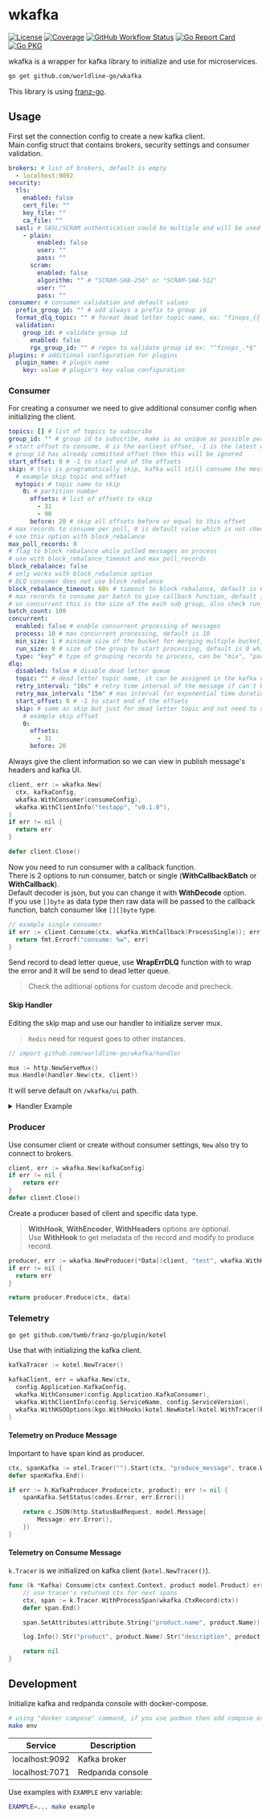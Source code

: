 # wkafka

[![License](https://img.shields.io/github/license/worldline-go/wkafka?color=red&style=flat-square)](https://raw.githubusercontent.com/worldline-go/wkafka/main/LICENSE)
[![Coverage](https://img.shields.io/sonar/coverage/worldline-go_wkafka?logo=sonarcloud&server=https%3A%2F%2Fsonarcloud.io&style=flat-square)](https://sonarcloud.io/summary/overall?id=worldline-go_wkafka)
[![GitHub Workflow Status](https://img.shields.io/github/actions/workflow/status/worldline-go/wkafka/test.yml?branch=main&logo=github&style=flat-square&label=ci)](https://github.com/worldline-go/wkafka/actions)
[![Go Report Card](https://goreportcard.com/badge/github.com/worldline-go/wkafka?style=flat-square)](https://goreportcard.com/report/github.com/worldline-go/wkafka)
[![Go PKG](https://raw.githubusercontent.com/worldline-go/guide/main/badge/custom/reference.svg)](https://pkg.go.dev/github.com/worldline-go/wkafka)

wkafka is a wrapper for kafka library to initialize and use for microservices.

```sh
go get github.com/worldline-go/wkafka
```

This library is using [franz-go](https://github.com/twmb/franz-go).

## Usage

First set the connection config to create a new kafka client.  
Main config struct that contains brokers, security settings and consumer validation.

```yaml
brokers: # list of brokers, default is empty
  - localhost:9092
security:
  tls:
    enabled: false
    cert_file: ""
    key_file: ""
    ca_file: ""
  sasl: # SASL/SCRAM authentication could be multiple and will be used in order
    - plain:
        enabled: false
        user: ""
        pass: ""
      scram:
        enabled: false
        algorithm: "" # "SCRAM-SHA-256" or "SCRAM-SHA-512"
        user: ""
        pass: ""
consumer: # consumer validation and default values
  prefix_group_id: "" # add always a prefix to group id
  format_dlq_topic: "" # format dead letter topic name, ex: "finops_{{.AppName}}_dlq"
  validation:
    group_id: # validate group id
      enabled: false
      rgx_group_id: "" # regex to validate group id ex: "^finops_.*$"
plugins: # additional configuration for plugins
  plugin_name: # plugin name
    key: value # plugin's key value configuration
```

### Consumer

For creating a consumer we need to give additional consumer config when initializing the client.

```yaml
topics: [] # list of topics to subscribe
group_id: "" # group id to subscribe, make is as unique as possible per service
# start offset to consume, 0 is the earliest offset, -1 is the latest offset and more than 0 is the offset number
# group_id has already committed offset then this will be ignored
start_offset: 0 # -1 to start end of the offsets
skip: # this is programatically skip, kafka will still consume the message
  # example skip topic and offset
  mytopic: # topic name to skip
    0: # partition number
      offsets: # list of offsets to skip
        - 31
        - 90
      before: 20 # skip all offsets before or equal to this offset
# max records to consume per poll, 0 is default value which is not checking
# use this option with block_rebalance
max_poll_records: 0
# flag to block rebalance while pulled messages on process
# use with block_rebalance_timeout and max_poll_records
block_rebalance: false
# only works with block_rebalance option
# DLQ consumer does not use block rebalance
block_rebalance_timeout: 60s # timeout to block rebalance, default is 60 seconds
# max records to consume per batch to give callback function, default is 100
# on concurrent this is the size of the each sub group, also check run_size option
batch_count: 100
concurrent:
  enabled: false # enable concurrent processing of messages
  process: 10 # max concurrent processing, default is 10
  min_size: 1 # minimum size of the bucket for merging multiple bucket, default is 1
  run_size: 0 # size of the group to start processing, default is 0 which means same as batch_count
  type: "key" # type of grouping records to process, can be "mix", "partition", "key"; default is "key"
dlq:
  disabled: false # disable dead letter queue
  topic: "" # dead letter topic name, it can be assigned in the kafka config's format_dlq_topic
  retry_interval: "10s" # retry time interval of the message if can't be processed, default is 10s
  retry_max_interval: "15m" # max interval for exponential time duration limit, default is 15m
  start_offset: 0 # -1 to start end of the offsets
  skip: # same as skip but just for dead letter topic and not need to specify topic name
    # example skip offset
    0:
      offsets:
        - 31
      before: 20
```

Always give the client information so we can view in publish message's headers and kafka UI.

```go
client, err := wkafka.New(
  ctx, kafkaConfig,
  wkafka.WithConsumer(consumeConfig),
  wkafka.WithClientInfo("testapp", "v0.1.0"),
)
if err != nil {
  return err
}

defer client.Close()
```

Now you need to run consumer with a callback function.  
There is 2 options to run consumer, batch or single (__WithCallbackBatch__ or __WithCallback__).  
Default decoder is json, but you can change it with __WithDecode__ option.  
If you use `[]byte` as data type then raw data will be passed to the callback function, batch consumer like `[][]byte` type.

```go
// example single consumer
if err := client.Consume(ctx, wkafka.WithCallback(ProcessSingle)); err != nil {
  return fmt.Errorf("consume: %w", err)
}
```

Send record to dead letter queue, use __WrapErrDLQ__ function with to wrap the error and it will be send to dead letter queue.

> Check the aditional options for custom decode and precheck.


#### Skip Handler

Editing the skip map and use our handler to initialize server mux.

> `Redis` need for request goes to other instances.

```go
// import github.com/worldline-go/wkafka/handler

mux := http.NewServeMux()
mux.Handle(handler.New(ctx, client))
```

It will serve default on `/wkafka/ui` path.

<details><summary>Handler Example</summary>

```sh
make env

# run the example
EXAMPLE=consumer_single_handler make example
```

Add messages in here to skip the message http://localhost:7071

</details>

### Producer

Use consumer client or create without consumer settings, `New` also try to connect to brokers.

```go
client, err := wkafka.New(kafkaConfig)
if err != nil {
    return err
}
defer client.Close()
```

Create a producer based of client and specific data type.

> __WithHook__, __WithEncoder__, __WithHeaders__ options are optional.  
> Use __WithHook__ to get metadata of the record and modify to produce record.

```go
producer, err := wkafka.NewProducer[*Data](client, "test", wkafka.WithHook(ProduceHook))
if err != nil {
  return err
}

return producer.Produce(ctx, data)
```

### Telemetry

```sh
go get github.com/twmb/franz-go/plugin/kotel
```

Use that with initializing the kafka client.

```go
kafkaTracer := kotel.NewTracer()

kafkaClient, err = wkafka.New(ctx,
  config.Application.KafkaConfig,
  wkafka.WithConsumer(config.Application.KafkaConsumer),
  wkafka.WithClientInfo(config.ServiceName, config.ServiceVersion),
  wkafka.WithKGOOptions(kgo.WithHooks(kotel.NewKotel(kotel.WithTracer(kafkaTracer)).Hooks()...)),
)
```

#### Telemetry on Produce Message

Important to have span kind as producer.

```go
ctx, spanKafka := otel.Tracer("").Start(ctx, "produce_message", trace.WithSpanKind(trace.SpanKindProducer))
defer spanKafka.End()

if err := h.KafkaProducer.Produce(ctx, product); err != nil {
    spanKafka.SetStatus(codes.Error, err.Error())

    return c.JSON(http.StatusBadRequest, model.Message{
        Message: err.Error(),
    })
}
```

#### Telemetry on Consume Message

`k.Tracer` is we initialized on kafka client (`kotel.NewTracer()`).

```go
func (k *Kafka) Consume(ctx context.Context, product model.Product) error {
	// use tracer's returned ctx for next spans
	ctx, span := k.Tracer.WithProcessSpan(wkafka.CtxRecord(ctx))
	defer span.End()

	span.SetAttributes(attribute.String("product.name", product.Name))

	log.Info().Str("product", product.Name).Str("description", product.Description).Msg("consume message")

	return nil
}
```

## Development

Initialize kafka and redpanda console with docker-compose.

```sh
# using "docker compose" command, if you use podman then add compose extension and link docker with podman binary
make env
```

| Service        | Description      |
| -------------- | ---------------- |
| localhost:9092 | Kafka broker     |
| localhost:7071 | Redpanda console |

Use examples with `EXAMPLE` env variable:

```sh
EXAMPLE=... make example
```

